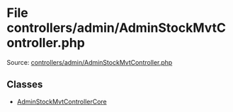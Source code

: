 File controllers/admin/AdminStockMvtController.php
=========
Source: [controllers/admin/AdminStockMvtController.php](https://github.com/PrestaShop/PrestaShop/blob/1.6.1.1/controllers/admin/AdminStockMvtController.php)


Classes
-------

* [AdminStockMvtControllerCore](class.AdminStockMvtControllerCore)

